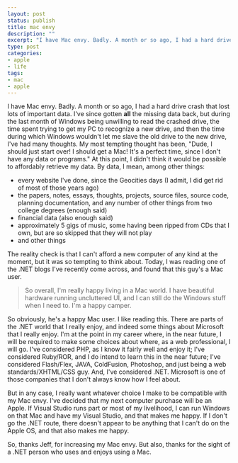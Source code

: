 ```yaml
---
layout: post
status: publish
title: mac envy
description: ""
excerpt: "I have Mac envy. Badly. A month or so ago, I had a hard drive crash that lost lots of important data. I've since gotten <strong>all</strong> the missing data back, but during the last month of Windows being unwilling to read the crashed drive, the time spent trying to get my PC to recognize a new drive, and then the time during which Windows wouldn't let me slave the old drive to the new drive, I've had many thoughts."
type: post
categories:
- apple
- life
tags:
- mac
- apple
---
```

I have Mac envy. Badly. A month or so ago, I had a hard drive crash that lost lots of important data. I've since gotten <strong>all</strong> the missing data back, but during the last month of Windows being unwilling to read the crashed drive, the time spent trying to get my PC to recognize a new drive, and then the time during which Windows wouldn't let me slave the old drive to the new drive, I've had many thoughts. My most tempting thought has been, "Dude, I should just start over! I should get a Mac! It's a perfect time, since I don't have any data or programs." At this point, I didn't think it would be possible to affordably retrieve my data. By data, I mean, among other things:
<ul>
	<li>every website I've done, since the Geocities days (I admit, I did get rid of most of those years ago)</li>
	<li>the papers, notes, essays, thoughts, projects, source files, source code, planning documentation, and any number of other things from two college degrees (enough said)</li>
	<li>financial data (also enough said)</li>
	<li>approximately 5 gigs of music, some having been ripped from CDs that I own, but are so skipped that they will not play</li>
	<li>and other things</li>
</ul>

The reality check is that I can't afford a new computer of any kind at the moment, but it was so tempting to think about. Today, I was reading one of the .NET blogs I've recently come across, and found that this guy's a Mac user.
<blockquote><p>So overall, I'm really happy living in a Mac world. I have beautiful hardware running uncluttered UI, and I can still do the Windows stuff when I need to. I'm a happy camper.</p></blockquote>
So obviously, he's a happy Mac user. I like reading this. There are parts of the .NET world that I really enjoy, and indeed some things about Microsoft that I really enjoy. I'm at the point in my career where, in the near future, I will be required to make some choices about where, as a web professional, I will go. I've considered PHP, as I know it fairly well and enjoy it; I've considered Ruby/ROR, and I do intend to learn this in the near future; I've considered Flash/Flex, JAVA, ColdFusion, Photoshop, and just being a web standards/XHTML/CSS guy. And, I've considered .NET. Microsoft is one of those companies that I don't always know how I feel about.

But in any case, I really want whatever choice I make to be compatible with my Mac envy. I've decided that my next computer purchase will be an Apple. If Visual Studio runs part or most of my livelihood, I can run Windows on that Mac and have my Visual Studio, and that makes me happy. If I don't go the .NET route, there doesn't appear to be anything that I can't do on the Apple OS, and that also makes me happy.

So, thanks Jeff, for increasing my Mac envy. But also, thanks for the sight of a .NET person who uses and enjoys using a Mac.
